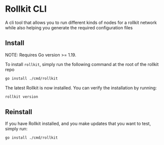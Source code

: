 # Rollkit CLI

A cli tool that allows you to run different kinds of nodes for a rollkit network while also helping you generate the required configuration files

## Install

NOTE: Requires Go version >= 1.19.

To install `rollkit`, simply run the following command at the root of the rollkit repo

```bash
go install ./cmd/rollkit
```

The latest Rollkit is now installed. You can verify the installation by running:

```bash
rollkit version
```

## Reinstall

If you have Rollkit installed, and you make updates that you want to test, simply run:

```bash
go install ./cmd/rollkit
```
